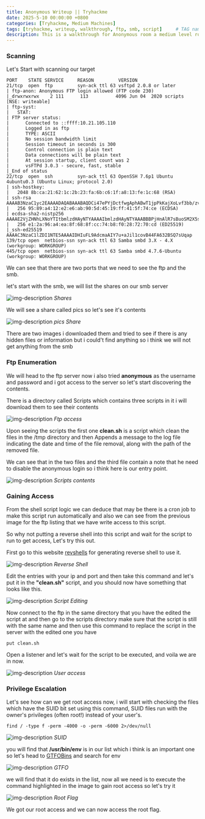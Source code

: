 ```yaml
---
title: Anonymous Writeup || Tryhackme
date: 2025-5-10 00:00:00 +0800
categories: [Tryhackme, Medium Machines]
tags: [tryhackme, writeup, walkthrough, ftp, smb, script]     # TAG names should always be lowercase
description: This is a walkthrough for Anonymous room a medium level room on Tryhackme.
---
```


### Scanning

Let's Start with scanning our target

```
PORT    STATE SERVICE     REASON         VERSION
21/tcp  open  ftp         syn-ack ttl 63 vsftpd 2.0.8 or later
| ftp-anon: Anonymous FTP login allowed (FTP code 230)
|_drwxrwxrwx    2 111      113          4096 Jun 04  2020 scripts [NSE: writeable]
| ftp-syst: 
|   STAT: 
| FTP server status:
|      Connected to ::ffff:10.21.105.110
|      Logged in as ftp
|      TYPE: ASCII
|      No session bandwidth limit
|      Session timeout in seconds is 300
|      Control connection is plain text
|      Data connections will be plain text
|      At session startup, client count was 2
|      vsFTPd 3.0.3 - secure, fast, stable
|_End of status
22/tcp  open  ssh         syn-ack ttl 63 OpenSSH 7.6p1 Ubuntu 4ubuntu0.3 (Ubuntu Linux; protocol 2.0)
| ssh-hostkey: 
|   2048 8b:ca:21:62:1c:2b:23:fa:6b:c6:1f:a8:13:fe:1c:68 (RSA)
| ssh-rsa AAAAB3NzaC1yc2EAAAADAQABAAABAQDCi47ePYjDctfwgAphABwT1jpPkKajXoLvf3bb/zvpvDvXwWKnm6nZuzL2HA1veSQa90ydSSpg8S+B8SLpkFycv7iSy2/Jmf7qY+8oQxWThH1fwBMIO5g/TTtRRta6IPoKaMCle8hnp5pSP5D4saCpSW3E5rKd8qj3oAj6S8TWgE9cBNJbMRtVu1+sKjUy/7ymikcPGAjRSSaFDroF9fmGDQtd61oU5waKqurhZpre70UfOkZGWt6954rwbXthTeEjf+4J5+gIPDLcKzVO7BxkuJgTqk4lE9ZU/5INBXGpgI5r4mZknbEPJKS47XaOvkqm9QWveoOSQgkqdhIPjnhD
|   256 95:89:a4:12:e2:e6:ab:90:5d:45:19:ff:41:5f:74:ce (ECDSA)
| ecdsa-sha2-nistp256 AAAAE2VjZHNhLXNoYTItbmlzdHAyNTYAAAAIbmlzdHAyNTYAAABBBPjHnAlR7sBuoSM2X5sATLllsFrcUNpTS87qXzhMD99aGGzyOlnWmjHGNmm34cWSzOohxhoK2fv9NWwcIQ5A/ng=
|   256 e1:2a:96:a4:ea:8f:68:8f:cc:74:b8:f0:28:72:70:cd (ED25519)
|_ssh-ed25519 AAAAC3NzaC1lZDI1NTE5AAAAIDHIuFL9AdcmaAIY7u+aJil1covB44FA632BSQ7sUqap
139/tcp open  netbios-ssn syn-ack ttl 63 Samba smbd 3.X - 4.X (workgroup: WORKGROUP)
445/tcp open  netbios-ssn syn-ack ttl 63 Samba smbd 4.7.6-Ubuntu (workgroup: WORKGROUP)
```

We can see that there are two ports that we need to see the ftp and the smb.

let's start with the smb, we will list the shares on our smb server

![img-description](/assets/img/Anonymous/smbListing.png)
_Shares_

We will see a share called pics so let's see it's contents

![img-description](/assets/img/Anonymous/PicsShare.png)
_pics Share_

There are two images i downloaded them and tried to see if there is any hidden files or information but i could't find anything so i think we will not get anything from the smb

### Ftp Enumeration

We will head to the ftp server now i also tried **anonymous** as the username and password and i got access to the server so let's start discovering the contents.

There is a directory called Scripts which contains three scripts in it i will download them to see their contents

![img-description](/assets/img/Anonymous/ftp.png)
_Ftp access_

Upon seeing the scripts the first one **clean.sh** is a script which clean the files in the /tmp directory and then Appends a message to the log file indicating the date and time of the file removal, along with the path of the removed file.

We can see that in the two files and the third file contain a note that he need to disable the anonymous login so i think here is our entry point.

![img-description](/assets/img/Anonymous/Scripts.png)
_Scripts contents_

### Gaining Access

From the shell script logic we can deduce that may be there is a cron job to make this script run automatically and also we can see from the previous image for the ftp listing that we have write access to this script.

So why not putting a reverse shell into this script and wait for the script to run to get access, Let's try this out.

First go to this website [revshells](https://www.revshells.com/) for generating reverse shell to use it.

![img-description](/assets/img/Anonymous/revshell.png)
_Reverse Shell_

Edit the entries with your ip and port and then take this command and let's put it in the **"clean.sh"** script, and you should now have something that looks like this.

![img-description](/assets/img/Anonymous/editing.png)
_Script Editing_

Now connect to the ftp in the same directory that you have the edited the script at and then go to the scripts directory make sure that the script is still with the same name and then use this command to replace the script in the server with the edited one you have 

```
put clean.sh 
```

Open a listener and let's wait for the script to be executed, and voila we are in now.

![img-description](/assets/img/Anonymous/user.png)
_User access_

### Privilege Escalation

Let's see how can we get root access now, i will start with checking the files which have the SUID bit set using this command, SUID files run with the owner's privileges (often root!) instead of your user's.

```
find / -type f -perm -4000 -o -perm -6000 2>/dev/null
```

![img-description](/assets/img/Anonymous/suid.png)
_SUID_

you will find that **/usr/bin/env** is in our list which i think is an important one so let's head to [GTFOBins](https://gtfobins.github.io/#%20+suid) and search for env

![img-description](/assets/img/Anonymous/gtfo.png)
_GTFO_

we will find that it do exists in the list, now all we need is to execute the command highlighted in the image to gain root access so let's try it

![img-description](/assets/img/Anonymous/root.png)
_Root Flag_

We got our root access and we can now access the root flag.